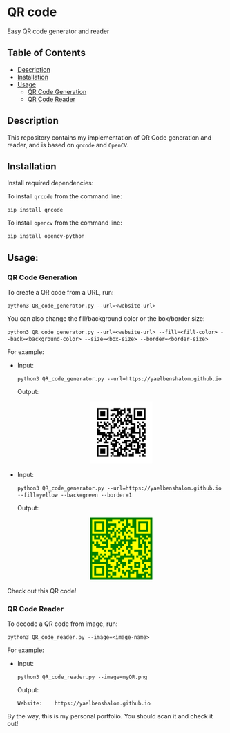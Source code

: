 # QR code

Easy QR code generator and reader

## Table of Contents

- [Description](#description)
- [Installation](#installation)
- [Usage](#usage)
  - [QR Code Generation](#qr-code-generation)
  - [QR Code Reader](#qr-code-reader)

## Description

This repository contains my implementation of QR Code generation and reader, and is based on `qrcode` and `OpenCV`.

## Installation

Install required dependencies:

To install `qrcode` from the command line:

```
pip install qrcode
```

To install `opencv` from the command line:

```
pip install opencv-python
```

## Usage:

### QR Code Generation

To create a QR code from a URL, run:

```
python3 QR_code_generator.py --url=<website-url>
```

You can also change the fill/background color or the box/border size:

```
python3 QR_code_generator.py --url=<website-url> --fill=<fill-color> --back=<background-color> --size=<box-size> --border=<border-size>
```

For example:

- Input:
  ```
  python3 QR_code_generator.py --url=https://yaelbenshalom.github.io
  ```

  Output:<br>
  <p align="center">
     <img style="text-align: center" src="https://github.com/YaelBenShalom/qr-code/blob/master/images/myQR.png" width=30%>
  </p>

- Input:
  ```
  python3 QR_code_generator.py --url=https://yaelbenshalom.github.io --fill=yellow --back=green --border=1
  ```

  Output:<br>
  <p align="center">
     <img style="text-align: center" src="https://github.com/YaelBenShalom/qr-code/blob/master/images/myQR2.png" width=30%>
  </p>

Check out this QR code!

### QR Code Reader

To decode a QR code from image, run:

```
python3 QR_code_reader.py --image=<image-name>
```

For example:

- Input:
  ```
  python3 QR_code_reader.py --image=myQR.png
  ```
  Output:
  ```
  Website:    https://yaelbenshalom.github.io
  ```

By the way, this is my personal portfolio. You should scan it and check it out!
